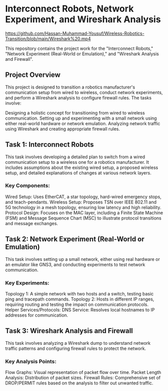 # Interconnect Robots, Network Experiment, and Wireshark Analysis
https://github.com/Hassan-Muhammad-Yousuf/Wireless-Robotics-Transition/blob/main/Wireshark%20.mp4

This repository contains the project work for the "Interconnect Robots," "Network Experiment (Real-World or Emulation)," and "Wireshark Analysis and Firewall".

## Project Overview

This project is designed to transition a robotics manufacturer's communication setup from wired to wireless, conduct network experiments, and perform a Wireshark analysis to configure firewall rules. The tasks involve:

Designing a holistic concept for transitioning from wired to wireless communication.
Setting up and experimenting with a small network using either real-world hardware or network emulation.
Analyzing network traffic using Wireshark and creating appropriate firewall rules.

## Task 1: Interconnect Robots

This task involves developing a detailed plan to switch from a wired communication setup to a wireless one for a robotics manufacturer. It includes assumptions about the existing wired setup, a proposed wireless setup, and detailed explanations of changes at various network layers.

### Key Components:
Wired Setup: Uses EtherCAT, a star topology, hard-wired emergency stops, and teach-pendants.
Wireless Setup: Proposes TSN over IEEE 802.11 and 5G technology in a mesh topology, ensuring low latency and high reliability.
Protocol Design: Focuses on the MAC layer, including a Finite State Machine (FSM) and Message Sequence Chart (MSC) to illustrate protocol transitions and message exchanges.

## Task 2: Network Experiment (Real-World or Emulation)

This task involves setting up a small network, either using real hardware or an emulator like GNS3, and conducting experiments to test network communication.

### Key Experiments:
Topology 1: A simple network with two hosts and a switch, testing basic ping and tracepath commands.
Topology 2: Hosts in different IP ranges, requiring routing and testing the impact on communication protocols.
Helper Services/Protocols:
DNS Service: Resolves local hostnames to IP addresses for communication.

## Task 3: Wireshark Analysis and Firewall

This task involves analyzing a Wireshark dump to understand network traffic patterns and configuring firewall rules to protect the network.

### Key Analysis Points:
Flow Graphs: Visual representation of packet flow over time.
Packet Length Analysis: Distribution of packet sizes.
Firewall Rules: Comprehensive set of DROP/PERMIT rules based on the analysis to filter out unwanted traffic.
